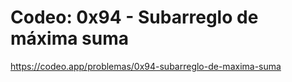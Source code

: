 # Codeo: 0x94 - Subarreglo de máxima suma

https://codeo.app/problemas/0x94-subarreglo-de-maxima-suma